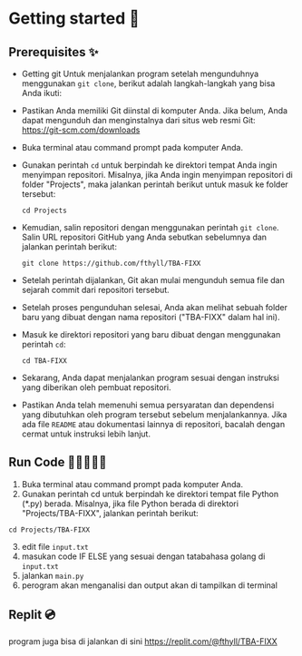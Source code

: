 # Getting started 🥇
## Prerequisites ✨
- Getting git
Untuk menjalankan program setelah mengunduhnya menggunakan `git clone`, berikut adalah langkah-langkah yang bisa Anda ikuti:

- Pastikan Anda memiliki Git diinstal di komputer Anda. Jika belum, Anda dapat mengunduh dan menginstalnya dari situs web resmi Git: https://git-scm.com/downloads

- Buka terminal atau command prompt pada komputer Anda.

- Gunakan perintah `cd` untuk berpindah ke direktori tempat Anda ingin menyimpan repositori. Misalnya, jika Anda ingin menyimpan repositori di folder "Projects", maka jalankan perintah berikut untuk masuk ke folder tersebut:
   ```
   cd Projects
   ```

- Kemudian, salin repositori dengan menggunakan perintah `git clone`. Salin URL repositori GitHub yang Anda sebutkan sebelumnya dan jalankan perintah berikut:
   ```
   git clone https://github.com/fthyll/TBA-FIXX
   ```

- Setelah perintah dijalankan, Git akan mulai mengunduh semua file dan sejarah commit dari repositori tersebut.

- Setelah proses pengunduhan selesai, Anda akan melihat sebuah folder baru yang dibuat dengan nama repositori ("TBA-FIXX" dalam hal ini).

- Masuk ke direktori repositori yang baru dibuat dengan menggunakan perintah `cd`:
   ```
   cd TBA-FIXX
   ```

- Sekarang, Anda dapat menjalankan program sesuai dengan instruksi yang diberikan oleh pembuat repositori.

- Pastikan Anda telah memenuhi semua persyaratan dan dependensi yang dibutuhkan oleh program tersebut sebelum menjalankannya. Jika ada file `README` atau dokumentasi lainnya di repositori, bacalah dengan cermat untuk instruksi lebih lanjut.

## Run Code 🏃‍♀️🏃‍♂️🏃
1.  Buka terminal atau command prompt pada komputer Anda.
2.  Gunakan perintah cd untuk berpindah ke direktori tempat file Python (*.py) berada. Misalnya, jika file Python berada di direktori "Projects/TBA-FIXX", jalankan perintah berikut:
```
cd Projects/TBA-FIXX
```

3.  edit file ```input.txt``` 
4.  masukan code IF ELSE yang sesuai dengan tatabahasa golang di ```input.txt``` 
5. jalankan ```main.py```
6. perogram akan menganalisi dan output akan di tampilkan di terminal

## Replit 💿
program juga bisa di jalankan di sini 
https://replit.com/@fthyll/TBA-FIXX